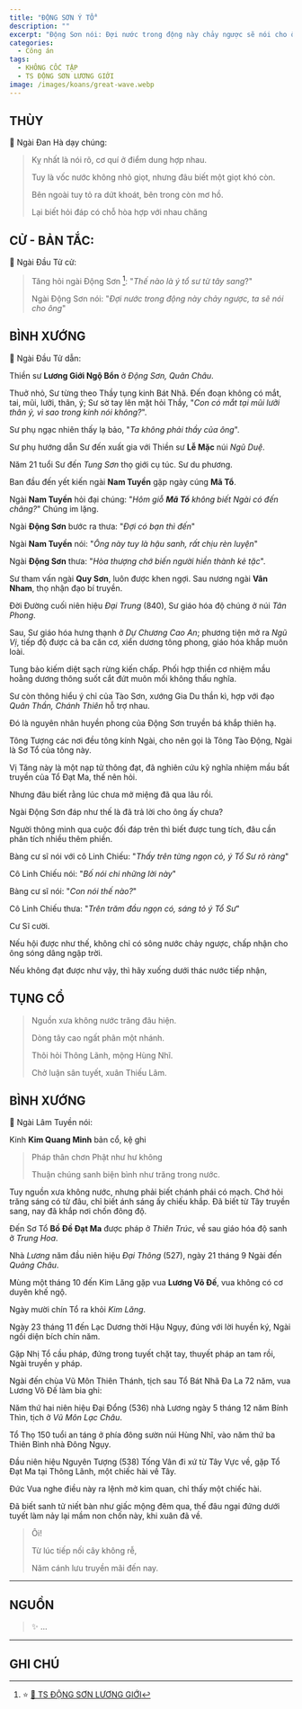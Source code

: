```yaml
---
title: "ĐỘNG SƠN Ý TỔ"
description: ""
excerpt: "Động Sơn nói: Đợi nước trong động này chảy ngược sẽ nói cho ông"
categories:
  - Công án
tags:
  - KHÔNG CỐC TẬP
  - TS ĐỘNG SƠN LƯƠNG GIỚI
image: /images/koans/great-wave.webp
---
```


## THÙY

📢 Ngài Đan Hà dạy chúng:

> Kỵ nhất là nói rõ, cơ quí ở điểm dung hợp nhau.
>
> Tuy là vốc nước không nhỏ giọt, nhưng đâu biết một giọt khó còn.
>
> Bên ngoài tuy tỏ ra dứt khoát, bên trong còn mơ hồ.
>
> Lại biết hỏi đáp có chỗ hòa hợp với nhau chăng

## CỬ - BẢN TẮC:

📢 Ngài Đầu Tử cử:

> Tăng hỏi ngài Động Sơn [^1]: "_Thế nào là ý tổ sư từ tây sang_?"
>
> Ngài Động Sơn nói: "_Đợi nước trong động này chảy ngược, ta sẽ nói cho ông_"

## BÌNH XƯỚNG

📢 Ngài Đầu Tử dẫn:

Thiền sư **Lương Giới Ngộ Bổn** ở _Động Sơn, Quân Châu_.

Thuở nhỏ, Sư từng theo Thầy tụng kinh Bát Nhã.
Đến đoạn không có mắt, tai, mũi, lưỡi, thân, ý; Sư sờ tay lên mặt hỏi Thầy, "_Con có mắt tại mũi lưỡi thân ý, vì sao trong kinh nói không?_".

Sư phụ ngạc nhiên thấy lạ bảo, "_Ta không phải thầy của ông_".

Sư phụ hướng dẫn Sư đến xuất gia với Thiền sư **Lễ Mặc** núi _Ngũ Duệ_.

Năm 21 tuổi Sư đến _Tung Sơn_ thọ giới cụ túc. Sư du phương.

Ban đầu đến yết kiến ngài **Nam Tuyền** gặp ngày cúng **Mã Tổ**.

Ngài **Nam Tuyền** hỏi đại chúng: "_Hôm giỗ **Mã Tổ** không biết Ngài có đến chăng?_"
Chúng im lặng.

Ngài **Động Sơn** bước ra thưa: "_Đợi có bạn thì đến_"

Ngài **Nam Tuyền** nói: "_Ông này tuy là hậu sanh, rất chịu rèn luyện_"

Ngài **Động Sơn** thưa: "_Hòa thượng chớ biến người hiền thành kẻ tặc_".

Sư tham vấn ngài **Quy Sơn**, luôn được khen ngợi. Sau nương ngài **Vân Nham**, thọ nhận đạo bí truyền.

Đời Đường cuối niên hiệu _Đại Trung_ (840), Sư giáo hóa độ chúng ở núi _Tân Phong_.

Sau, Sư giáo hóa hưng thạnh ở _Dự Chương Cao An_; phương tiện mở ra _Ngũ Vị_, tiếp độ được cả ba căn cơ, xiển dương tông phong, giáo hóa khắp muôn loài.

Tung bảo kiếm diệt sạch rừng kiến chấp. Phối hợp thiền cơ nhiệm mầu hoằng dương thông suốt cắt đứt muôn mối không thấu nghĩa.

Sư còn thông hiểu ý chỉ của Tào Sơn, xướng Gia Du thần kì, hợp với đạo _Quân Thần, Chánh Thiên_ hỗ trợ nhau.

Đó là nguyên nhân huyền phong của Động Sơn truyền bá khắp thiên hạ.

Tông Tượng các nơi đều tông kính Ngài, cho nên gọi là Tông Tào Động, Ngài là Sơ Tổ của tông này.

Vị Tăng này là một nạp tử thông đạt, đã nghiên cứu kỹ nghĩa nhiệm mầu bất truyền của Tổ Đạt Ma, thế nên hỏi.

Nhưng đâu biết rằng lúc chưa mở miệng đã qua lâu rồi.

Ngài Động Sơn đáp như thế là đã trả lời cho ông ấy chưa?

Người thông minh qua cuộc đối đáp trên thì biết được tung tích, đâu cần phân tích nhiều thêm phiền.

Bàng cư sĩ nói với cô Linh Chiếu: "_Thấy trên từng ngọn cỏ, ý Tổ Sư rõ ràng_"

Cô Linh Chiếu nói: "_Bố nói chi những lời này_"

Bàng cư sĩ nói: "_Con nói thế nào?_"

Cô Linh Chiếu thưa: "_Trên trăm đầu ngọn có, sáng tỏ ý Tổ Sư_"

Cư Sĩ cười.

Nếu hội được như thế, không chỉ có sông nước chảy ngược, chấp nhận cho ông sóng dâng ngập trời.

Nếu không đạt được như vậy, thì hãy xuống dưới thác nước tiếp nhận,

## TỤNG CỔ

> Nguồn xưa không nước trăng đâu hiện.
>
> Dòng tây cao ngất phân một nhánh.
>
> Thôi hỏi Thông Lãnh, mộng Hùng Nhĩ.
>
> Chở luận sân tuyết, xuân Thiếu Lâm.

## BÌNH XƯỚNG

📢 Ngài Lâm Tuyền nói:

Kinh **Kim Quang Minh** bản cổ, kệ ghi

> Pháp thân chơn Phật như hư không
>
> Thuận chúng sanh biện bình như trăng trong nước.

Tuy nguồn xưa không nước, nhưng phải biết chánh phái có mạch.
Chớ hỏi trăng sáng có từ đâu, chỉ biết ánh sáng ấy chiếu khắp.
Đã biết từ Tây truyền sang, nay đã khắp nơi chốn đông độ.

Đến Sơ Tổ **Bồ Đề Đạt Ma** được pháp ở _Thiên Trúc_, về sau giáo hóa độ sanh ở _Trung Hoa_.

Nhà _Lương_ năm đầu niên hiệu _Đại Thông_ (527), ngày 21 tháng 9 Ngài đến _Quảng Châu_.

Mùng một tháng 10 đến Kim Lăng gặp vua **Lương Võ Đế**, vua không có cơ duyên khế ngộ.

Ngày mười chín Tổ ra khỏi _Kim Lăng_.

Ngày 23 tháng 11 đến Lạc Dương thời Hậu Ngụy, đúng với lời huyền ký, Ngài ngồi diện bích chín năm.

Gặp Nhị Tổ cầu pháp, đứng trong tuyết chặt tay, thuyết pháp an tam rồi, Ngài truyền y pháp.

Ngài đến chùa Vũ Môn Thiên Thánh, tịch sau Tổ Bát Nhã Đa La 72 năm, vua Lương Võ Đế làm bia ghi:

Năm thứ hai niên hiệu Đại Đổng (536) nhà Lương ngày 5 tháng 12 năm Bính Thìn, tịch ở _Vũ Môn Lạc Châu_.

Tổ Thọ 150 tuổi an táng ở phía đông sườn núi Hùng Nhĩ, vào năm thứ ba Thiên Bình nhà Đông Ngụy.

Đầu niên hiệu Nguyên Tượng (538) Tống Vân đi xứ từ Tây Vực về, gặp Tổ Đạt Ma tại Thông Lãnh, một chiếc hài về Tây.

Đức Vua nghe điều này ra lệnh mở kim quan, chỉ thấy một chiếc hài.

Đã biết sanh tử niết bàn như giấc mộng đêm qua, thế đâu ngại đứng dưới tuyết làm nảy lại mầm non chốn này, khi xuân đã về.

> Ôi!
>
> Từ lúc tiếp nối cây không rễ,
>
> Năm cánh lưu truyền mãi đến nay.

<hr class="blog-rule" />

## NGUỒN

> ✨ ...

<hr class="blog-rule" />

## GHI CHÚ

[^1]: ⭐️ <a href="/masters/Dongshan-Liangjie" target="_blank">🔗 TS ĐỘNG SƠN LƯƠNG GIỚI</a>
